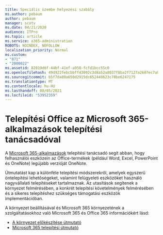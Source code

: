 ```yaml
---
title: Speciális üzembe helyezési szabály
ms.author: pebaum
author: pebaum
manager: scotv
ms.date: 04/21/2020
audience: ITPro
ms.topic: article
ms.service: o365-administration
ROBOTS: NOINDEX, NOFOLLOW
localization_priority: Normal
ms.custom:
- "871"
- "2000022"
ms.assetid: 82019d6f-44bf-41ef-a950-fcfd1bcc55c0
ms.openlocfilehash: 49d922febcbbff43092c3d8a52a8037f8ba2f7127a2687ec7a85094c76e63400
ms.sourcegitcommit: b5f7da89a650d2915dc652449623c78be6247175
ms.translationtype: MT
ms.contentlocale: hu-HU
ms.lasthandoff: 08/05/2021
ms.locfileid: "53952359"
---
```

# <a name="install-office-with-the-microsoft-365-apps-deployment-advisor"></a>Telepítési Office az Microsoft 365-alkalmazások telepítési tanácsadóval

A [Microsoft 365-alkalmazások](https://go.microsoft.com/fwlink/?linkid=2145748) telepítési tanácsadó segít abban, hogy felhasználói eszközein az Office-termékek (például Word, Excel, PowerPoint és OneNote) legújabb verzióját OneNote.
  
Útmutatást kap a különféle telepítési módszerekről, amelyek egyszerű öntelepítési lehetőségeket, valamint felügyeleti eszközöket használó nagyvállalati telepítéseket tartalmaznak. Az utasítások segítenek a környezet felmérésében, a konkrét telepítési követelmények felmérésében és a sikeres telepítéshez szükséges támogatási eszközök implementációban.
  
A környezet beállításával és Microsoft 365 környezetének a szolgáltatásokhoz való Microsoft 365 és Office 365 információkért lásd:

- [A környezet előkészítése útmutató](https://go.microsoft.com/fwlink/?linkid=2005213)
- [Microsoft 365 telepítési útmutató](https://go.microsoft.com/fwlink/?linkid=2072646)
